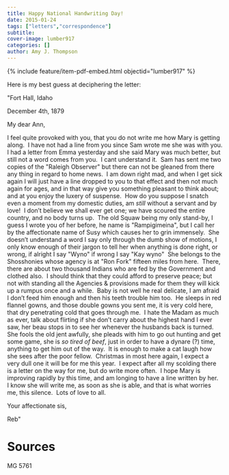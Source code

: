 ```yaml
---
title: Happy National Handwriting Day!
date: 2015-01-24
tags: ["letters","correspondence"]
subtitle: 
cover-image: lumber917
categories: []
author: Amy J. Thompson
---
```


{% include feature/item-pdf-embed.html objectid="lumber917" %}

Here is my best guess at deciphering the letter:

"Fort Hall, Idaho

December 4th, 1879

My dear Ann,

I feel quite provoked with you, that you do not write me how Mary is getting along.  I have not had a line from you since Sam wrote me she was with you. I had a letter from Emma yesterday and she said Mary was much better, but still not a word comes from you.  I cant understand it.  Sam has sent me two copies of the "Raleigh Observer" but there can not be gleaned from there any thing in regard to home news.  I am down right mad, and when I get sick again I will just have a line dropped to you to that effect and then not much again for ages, and in that way give you something pleasant to think about; and at you enjoy the luxery of suspense.  How do you suppose I snatch even a moment from my domestic duties, am *still* without a servant and by love!  I don’t believe we shall ever get one; we have scoured the entire country, and no body turns up.  The old Squaw being my only stand-by, I guess I wrote you of her before, he name is "Rampigimeina", but I call her by the affectionate name of Susy which causes her to grin immensely.  She doesn’t understand a word I say only through the dumb show of motions, I only know enough of their jargon to tell her when anything is done right, or wrong, if alright I say "Wyno" if wrong I say "Kay wyno"  She belongs to the Shosshonies whose agency is at "Ron Fork" fifteen miles from here.  There, there are about two thousand Indians who are fed by the Government and clothed also.  I should think that they could afford to preserve peace; but not with standing all the Agencies & provisions made for them they will kick up a rumpus once and a while.  Baby is not well he real delicate, I am afraid I don’t feed him enough and then his teeth trouble him too.  He sleeps in red flannel gowns, and those double gowns you sent me, it is very cold here, that dry penetrating cold that goes through me.  I hate the Madam as much as ever, talk about flirting if she don’t carry about the highest hand I ever saw, her beau stops in to see her whenever the husbands back is turned.  She fools the old jent awfully, she pleads with him to go out hunting and get some game, she is *so tired of beef*, just in order to have a dynare (?) time, anything to get him out of the way.  It is enough to make a cat laugh how she sees after the poor fellow.  Christmas in most here again, I expect a very dull one it will be for me this year.  I expect after all my scolding there is a letter on the way for me, but do write more often.  I hope Mary is improving rapidly by this time, and am longing to have a line written by her.  I know she will write me, as soon as she is able, and that is what worries me, this silence.  Lots of love to all.

Your affectionate sis,

Reb"

# Sources

MG 5761